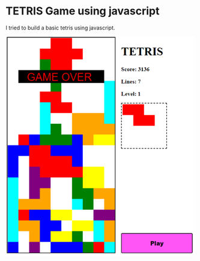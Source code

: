# TETRIS Game using javascript

I tried to build a basic tetris using javascript.

![tetrisDemo](demo.png)
